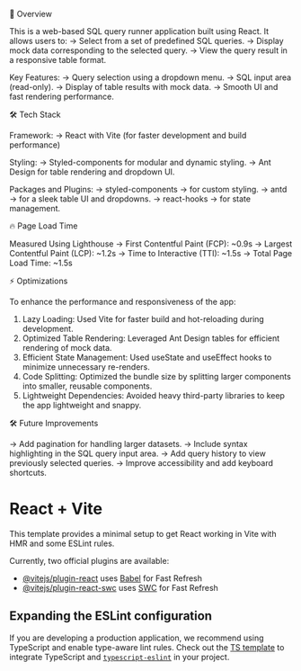 📄 Overview

This is a web-based SQL query runner application built using React. It allows users to:
 -> Select from a set of predefined SQL queries.
 -> Display mock data corresponding to the selected query.
 -> View the query result in a responsive table format.

Key Features:
 -> Query selection using a dropdown menu.
 -> SQL input area (read-only).
 -> Display of table results with mock data.
 -> Smooth UI and fast rendering performance.

 🛠️ Tech Stack
 
Framework:
 -> React with Vite (for faster development and build performance)

Styling:
 -> Styled-components for modular and dynamic styling.
 -> Ant Design for table rendering and dropdown UI.

Packages and Plugins:
 -> styled-components → for custom styling.
 -> antd → for a sleek table UI and dropdowns.
 -> react-hooks → for state management.

🔥 Page Load Time

Measured Using Lighthouse
 -> First Contentful Paint (FCP): ~0.9s
 -> Largest Contentful Paint (LCP): ~1.2s
 -> Time to Interactive (TTI): ~1.5s
 -> Total Page Load Time: ~1.5s

 ⚡️ Optimizations
 
To enhance the performance and responsiveness of the app:

1. Lazy Loading:  Used Vite for faster build and hot-reloading during development.
2. Optimized Table Rendering: Leveraged Ant Design tables for efficient rendering of mock data.
3. Efficient State Management: Used useState and useEffect hooks to minimize unnecessary re-renders.
4. Code Splitting: Optimized the bundle size by splitting larger components into smaller, reusable components.
5. Lightweight Dependencies: Avoided heavy third-party libraries to keep the app lightweight and snappy.

🛠️ Future Improvements
 
   -> Add pagination for handling larger datasets.
   -> Include syntax highlighting in the SQL query input area.
   -> Add query history to view previously selected queries.
   -> Improve accessibility and add keyboard shortcuts.

# React + Vite

This template provides a minimal setup to get React working in Vite with HMR and some ESLint rules.

Currently, two official plugins are available:

- [@vitejs/plugin-react](https://github.com/vitejs/vite-plugin-react/blob/main/packages/plugin-react/README.md) uses [Babel](https://babeljs.io/) for Fast Refresh
- [@vitejs/plugin-react-swc](https://github.com/vitejs/vite-plugin-react-swc) uses [SWC](https://swc.rs/) for Fast Refresh

## Expanding the ESLint configuration

If you are developing a production application, we recommend using TypeScript and enable type-aware lint rules. Check out the [TS template](https://github.com/vitejs/vite/tree/main/packages/create-vite/template-react-ts) to integrate TypeScript and [`typescript-eslint`](https://typescript-eslint.io) in your project.
